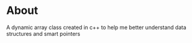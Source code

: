 # About
A dynamic array class created in c++ to help me better understand data structures and smart pointers